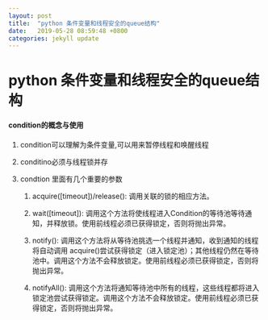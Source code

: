 ```yaml
---
layout: post
title:  "python 条件变量和线程安全的queue结构"
date:   2019-05-28 08:59:48 +0800
categories: jekyll update
---
```



# python 条件变量和线程安全的queue结构

#### condition的概念与使用

1. condition可以理解为条件变量,可以用来暂停线程和唤醒线程

2. conditino必须与线程锁并存

3. condtion 里面有几个重要的参数

	1. acquire([timeout])/release(): 调用关联的锁的相应方法。 
	
	2. wait([timeout]): 调用这个方法将使线程进入Condition的等待池等待通知，并释放锁。使用前线程必须已获得锁定，否则将抛出异常。 
	3. notify(): 调用这个方法将从等待池挑选一个线程并通知，收到通知的线程将自动调用 acquire()尝试获得锁定（进入锁定池）；其他线程仍然在等待池中。调用这个方法不会释放锁定。使用前线程必须已获得锁定，否则将抛出异常。 
	4. notifyAll(): 调用这个方法将通知等待池中所有的线程，这些线程都将进入锁定池尝试获得锁定。调用这个方法不会释放锁定。使用前线程必须已获得锁定，否则将抛出异常。


